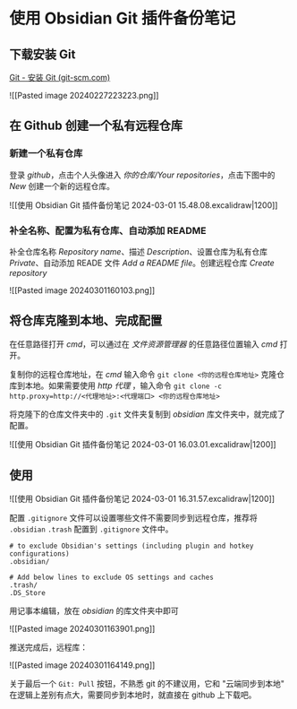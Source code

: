 # 使用 Obsidian Git 插件备份笔记

## 下载安装 Git

[Git - 安装 Git (git-scm.com)](https://git-scm.com/book/zh/v2/%E8%B5%B7%E6%AD%A5-%E5%AE%89%E8%A3%85-Git)

![[Pasted image 20240227223223.png]]

## 在 Github 创建一个私有远程仓库

### 新建一个私有仓库

登录 *github*，点击个人头像进入 *你的仓库/Your repositories*，点击下图中的 *New* 创建一个新的远程仓库。

![[使用 Obsidian Git 插件备份笔记 2024-03-01 15.48.08.excalidraw|1200]]

### 补全名称、配置为私有仓库、自动添加 README

补全仓库名称 *Repository name*、描述 *Description*、设置仓库为私有仓库 *Private*、自动添加 READE 文件 *Add a README file*。创建远程仓库 *Create repository*

![[Pasted image 20240301160103.png]]

## 将仓库克隆到本地、完成配置

在任意路径打开 *cmd*，可以通过在 *文件资源管理器* 的任意路径位置输入 *cmd* 打开。

复制你的远程仓库地址，在 *cmd* 输入命令 `git clone <你的远程仓库地址>` 克隆仓库到本地。如果需要使用 *http 代理* ，输入命令 `git clone -c http.proxy=http://<代理地址>:<代理端口> <你的远程仓库地址>`  

将克隆下的仓库文件夹中的 `.git` 文件夹复制到 *obsidian* 库文件夹中，就完成了配置。

![[使用 Obsidian Git 插件备份笔记 2024-03-01 16.03.01.excalidraw|1200]]

## 使用

![[使用 Obsidian Git 插件备份笔记 2024-03-01 16.31.57.excalidraw|1200]]

配置 `.gitignore` 文件可以设置哪些文件不需要同步到远程仓库，推荐将 `.obsidian` `.trash` 配置到 `.gitignore` 文件中。

```text nums
# to exclude Obsidian's settings (including plugin and hotkey configurations)
.obsidian/

# Add below lines to exclude OS settings and caches
.trash/
.DS_Store

```

用记事本编辑，放在 *obsidian* 的库文件夹中即可

![[Pasted image 20240301163901.png]]

推送完成后，远程库：

![[Pasted image 20240301164149.png]]

关于最后一个 `Git: Pull` 按钮，不熟悉 git 的不建议用，它和 "云端同步到本地" 在逻辑上差别有点大，需要同步到本地时，就直接在 github 上下载吧。